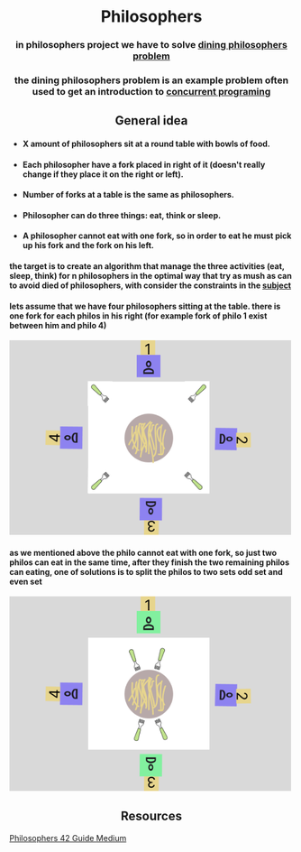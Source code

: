 <div align='center'>
<h1>Philosophers</h1>
<h3>in philosophers project we have to solve <a href='https://en.wikipedia.org/wiki/Dining_philosophers_problem'>dining philosophers problem</a></h3>
<h3> the dining philosophers problem is an example problem often used to get an introduction to <a href="https://en.wikipedia.org/wiki/Concurrent_computing">concurrent programing</a> </h3>
</div>

<div align='center'><h2>General idea</h2></div>

- <h4>X amount of philosophers sit at a round table with bowls of food.</h4>
- <h4>Each philosopher have a fork placed in right of it (doesn't really change if they place it on the right or left).</h4>
- <h4>Number of forks at a table is the same as philosophers.</h4>
- <h4>Philosopher can do three things: eat, think or sleep.</h4>
- <h4>A philosopher cannot eat with one fork, so in order to eat he must pick up his fork and the fork on his left.</h4>

<h4>the target is to create an algorithm that manage the three activities (eat, sleep, think) for n philosophers in the optimal way that try as mush as can to avoid died of philosophers, with consider the constraints in the <a href='https://cdn.intra.42.fr/pdf/pdf/73397/en.subject.pdf'>subject</a></h4>

<h4>lets assume that we have four philosophers sitting at the table. there is one fork for each philos in his right (for example fork of philo 1 exist between him and philo 4)</h4>

<img src='imgs/img1.png' alt='No img' width=500>

<h4>as we mentioned above the philo cannot eat with one fork, so just two philos can eat in the same time, after they finish the two remaining philos can eating, one of solutions is to split the philos to two sets odd set and even set</h4>

<img src="imgs/img3.png" alt='No img' width=500>



<div align='center'><h2>Resources</h2></div>
<a href='https://medium.com/@ruinadd/philosophers-42-guide-the-dining-philosophers-problem-893a24bc0fe2'>Philosophers 42 Guide <span>Medium</span></a>
